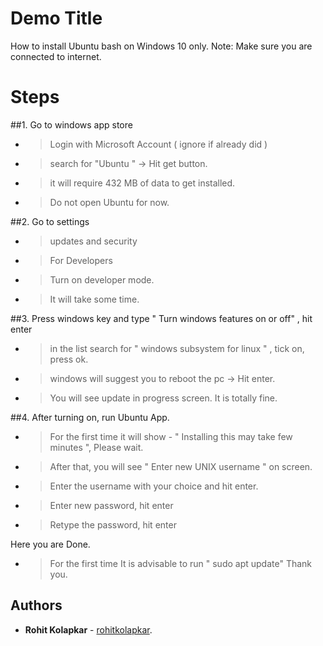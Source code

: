 # Demo Title

How to install Ubuntu bash on Windows 10 only.
Note: Make sure you are connected to internet.

# Steps

##1. Go to windows app store
- > Login with Microsoft Account ( ignore if already did ) 
- > search for "Ubuntu " -> Hit get button. 
- > it will require 432 MB of data to get installed.
- > Do not open Ubuntu for now.

##2. Go to settings
- > updates and security
- > For Developers 
- > Turn on developer mode.
- > It will take some time.

##3. Press windows key and type " Turn windows features on or off" , hit enter
- > in the list search for " windows subsystem for linux " , tick on, press ok. 
- > windows will suggest you to reboot the pc -> Hit enter.
- > You will see update in progress screen. It is totally fine.

##4. After turning on, run Ubuntu App.
- > For the first time it will show - " Installing this may take few minutes ", Please wait.
- > After that, you will see " Enter new UNIX username " on screen.
- > Enter the username with your choice and hit enter.
- > Enter new password, hit enter
- > Retype the password, hit enter

Here you are Done.
- >For the first time It is advisable to run " sudo apt update"
Thank you. 

## Authors

* **Rohit Kolapkar** - [rohitkolapkar](https://github.com/rohitkolapkar).
